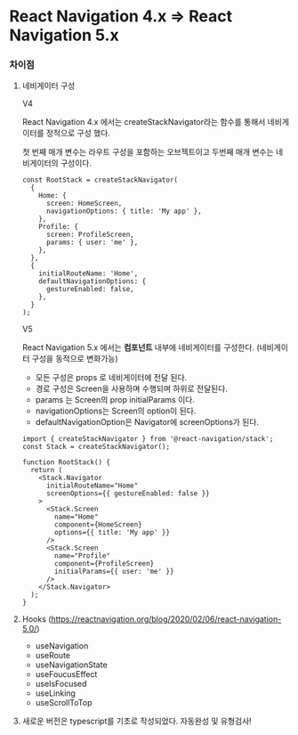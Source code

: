 # React Navigation 4.x => React Navigation 5.x 

### 차이점

1. 네비게이터 구성

   V4

   React Navigation 4.x 에서는  createStackNavigator라는 함수를 통해서 네비게이터를 정적으로 구성 했다.

   첫 번째 매개 변수는 라우트 구성을 포함하는 오브젝트이고 두번째 매개 변수는 네비게이터의 구성이다.

   ```react
   const RootStack = createStackNavigator(
     {
       Home: {
         screen: HomeScreen,
         navigationOptions: { title: 'My app' },
       },
       Profile: {
         screen: ProfileScreen,
         params: { user: 'me' },
       },
     },
     {
       initialRouteName: 'Home',
       defaultNavigationOptions: {
         gestureEnabled: false,
       },
     }
   );
   ```

   V5

   React Navigation 5.x 에서는 **컴포넌트** 내부에 네비게이터를 구성한다. (네비게이터 구성을 동적으로 변화가능)

   - 모든 구성은 props 로 네비게이터에 전달 된다.
   - 경로 구성은 Screen을 사용하며 수행되며 하위로 전달된다.
   - params 는 Screen의 prop initialParams  이다.
   - navigationOptions는 Screen의 option이 된다.
   - defaultNavigationOption은 Navigator에 screenOptions가 된다.

   ```react
   import { createStackNavigator } from '@react-navigation/stack';
   const Stack = createStackNavigator();
   
   function RootStack() {
     return (
       <Stack.Navigator
         initialRouteName="Home"
         screenOptions={{ gestureEnabled: false }}
       >
         <Stack.Screen
           name="Home"
           component={HomeScreen}
           options={{ title: 'My app' }}
         />
         <Stack.Screen
           name="Profile"
           component={ProfileScreen}
           initialParams={{ user: 'me' }}
         />
       </Stack.Navigator>
     );
   }
   ```

2. Hooks (https://reactnavigation.org/blog/2020/02/06/react-navigation-5.0/)

   - useNavigation
   - useRoute
   - useNavigationState
   - useFoucusEffect
   - useIsFocused
   - useLinking
   - useScrollToTop

3. 새로운 버전은 typescript를 기초로 작성되었다. 자동완성 및 유형검사!

